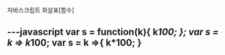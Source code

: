 자바스크립트 화살표[함수]

---javascript
var s = function(k){ k*100; };
var s = k => k*100;
var s = k =>{
  k*100;
}
---
